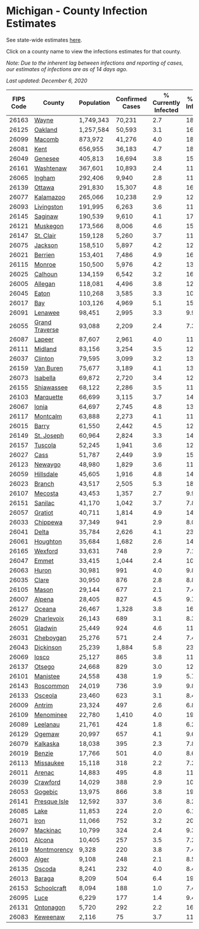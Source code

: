 # Michigan - County Infection Estimates

See state-wide estimates [here](/infections/us-mi).

Click on a county name to view the infections estimates for that county.

*Note: Due to the inherent lag between infections and reporting of cases, our estimates of infections are as of 14 days ago.*

*Last updated: December 6, 2020*

|   FIPS Code |                           County |   Population |   Confirmed Cases |   % Currently Infected |   % Total Infected |
|-------------|----------------------------------|--------------|-------------------|------------------------|--------------------|
|       26163 |                   [Wayne](wayne) |    1,749,343 |            70,231 |                    2.7 |               18.0 |
|       26125 |               [Oakland](oakland) |    1,257,584 |            50,593 |                    3.1 |               16.3 |
|       26099 |                 [Macomb](macomb) |      873,972 |            41,276 |                    4.0 |               18.1 |
|       26081 |                     [Kent](kent) |      656,955 |            36,183 |                    4.7 |               18.4 |
|       26049 |               [Genesee](genesee) |      405,813 |            16,694 |                    3.8 |               15.0 |
|       26161 |           [Washtenaw](washtenaw) |      367,601 |            10,893 |                    2.4 |               11.2 |
|       26065 |                 [Ingham](ingham) |      292,406 |             9,940 |                    2.8 |               11.4 |
|       26139 |                 [Ottawa](ottawa) |      291,830 |            15,307 |                    4.8 |               16.8 |
|       26077 |           [Kalamazoo](kalamazoo) |      265,066 |            10,238 |                    2.9 |               12.8 |
|       26093 |         [Livingston](livingston) |      191,995 |             6,263 |                    3.6 |               11.4 |
|       26145 |               [Saginaw](saginaw) |      190,539 |             9,610 |                    4.1 |               17.1 |
|       26121 |             [Muskegon](muskegon) |      173,566 |             8,006 |                    4.6 |               15.5 |
|       26147 |           [St. Clair](st.-clair) |      159,128 |             5,260 |                    3.7 |               11.3 |
|       26075 |               [Jackson](jackson) |      158,510 |             5,897 |                    4.2 |               12.8 |
|       26021 |               [Berrien](berrien) |      153,401 |             7,486 |                    4.9 |               16.6 |
|       26115 |                 [Monroe](monroe) |      150,500 |             5,976 |                    4.2 |               13.5 |
|       26025 |               [Calhoun](calhoun) |      134,159 |             6,542 |                    3.2 |               16.0 |
|       26005 |               [Allegan](allegan) |      118,081 |             4,496 |                    3.8 |               12.3 |
|       26045 |                   [Eaton](eaton) |      110,268 |             3,585 |                    3.3 |               10.7 |
|       26017 |                       [Bay](bay) |      103,126 |             4,969 |                    5.1 |               15.9 |
|       26091 |               [Lenawee](lenawee) |       98,451 |             2,995 |                    3.3 |                9.9 |
|       26055 | [Grand Traverse](grand-traverse) |       93,088 |             2,209 |                    2.4 |                7.3 |
|       26087 |                 [Lapeer](lapeer) |       87,607 |             2,961 |                    4.0 |               11.4 |
|       26111 |               [Midland](midland) |       83,156 |             3,254 |                    3.5 |               12.9 |
|       26037 |               [Clinton](clinton) |       79,595 |             3,099 |                    3.2 |               13.0 |
|       26159 |           [Van Buren](van-buren) |       75,677 |             3,189 |                    4.1 |               13.5 |
|       26073 |             [Isabella](isabella) |       69,872 |             2,720 |                    3.4 |               12.6 |
|       26155 |         [Shiawassee](shiawassee) |       68,122 |             2,286 |                    3.5 |               11.5 |
|       26103 |           [Marquette](marquette) |       66,699 |             3,115 |                    3.7 |               14.9 |
|       26067 |                   [Ionia](ionia) |       64,697 |             2,745 |                    4.8 |               13.6 |
|       26117 |             [Montcalm](montcalm) |       63,888 |             2,273 |                    4.1 |               11.4 |
|       26015 |                   [Barry](barry) |       61,550 |             2,442 |                    4.5 |               12.7 |
|       26149 |         [St. Joseph](st.-joseph) |       60,964 |             2,824 |                    3.3 |               14.7 |
|       26157 |               [Tuscola](tuscola) |       52,245 |             1,941 |                    3.6 |               12.6 |
|       26027 |                     [Cass](cass) |       51,787 |             2,449 |                    3.9 |               15.0 |
|       26123 |               [Newaygo](newaygo) |       48,980 |             1,829 |                    3.6 |               11.8 |
|       26059 |           [Hillsdale](hillsdale) |       45,605 |             1,916 |                    4.8 |               14.4 |
|       26023 |                 [Branch](branch) |       43,517 |             2,505 |                    5.3 |               18.7 |
|       26107 |               [Mecosta](mecosta) |       43,453 |             1,357 |                    2.7 |                9.9 |
|       26151 |               [Sanilac](sanilac) |       41,170 |             1,042 |                    3.7 |                7.8 |
|       26057 |               [Gratiot](gratiot) |       40,711 |             1,814 |                    4.9 |               14.7 |
|       26033 |             [Chippewa](chippewa) |       37,349 |               941 |                    2.9 |                8.0 |
|       26041 |                   [Delta](delta) |       35,784 |             2,626 |                    4.1 |               23.0 |
|       26061 |             [Houghton](houghton) |       35,684 |             1,682 |                    2.6 |               14.1 |
|       26165 |               [Wexford](wexford) |       33,631 |               748 |                    2.9 |                7.1 |
|       26047 |                   [Emmet](emmet) |       33,415 |             1,044 |                    2.4 |               10.4 |
|       26063 |                   [Huron](huron) |       30,981 |               991 |                    4.0 |                9.8 |
|       26035 |                   [Clare](clare) |       30,950 |               876 |                    2.8 |                8.8 |
|       26105 |                   [Mason](mason) |       29,144 |               677 |                    2.1 |                7.4 |
|       26007 |                 [Alpena](alpena) |       28,405 |               827 |                    4.5 |                9.7 |
|       26127 |                 [Oceana](oceana) |       26,467 |             1,328 |                    3.8 |               16.0 |
|       26029 |         [Charlevoix](charlevoix) |       26,143 |               689 |                    3.1 |                8.3 |
|       26051 |               [Gladwin](gladwin) |       25,449 |               924 |                    4.6 |               11.6 |
|       26031 |           [Cheboygan](cheboygan) |       25,276 |               571 |                    2.4 |                7.4 |
|       26043 |           [Dickinson](dickinson) |       25,239 |             1,884 |                    5.8 |               23.3 |
|       26069 |                   [Iosco](iosco) |       25,127 |               865 |                    3.8 |               11.5 |
|       26137 |                 [Otsego](otsego) |       24,668 |               829 |                    3.0 |               12.7 |
|       26101 |             [Manistee](manistee) |       24,558 |               438 |                    1.9 |                5.7 |
|       26143 |           [Roscommon](roscommon) |       24,019 |               736 |                    3.9 |                9.8 |
|       26133 |               [Osceola](osceola) |       23,460 |               623 |                    3.1 |                8.4 |
|       26009 |                 [Antrim](antrim) |       23,324 |               497 |                    2.6 |                6.8 |
|       26109 |           [Menominee](menominee) |       22,780 |             1,410 |                    4.0 |               19.2 |
|       26089 |             [Leelanau](leelanau) |       21,761 |               424 |                    1.8 |                6.2 |
|       26129 |                 [Ogemaw](ogemaw) |       20,997 |               657 |                    4.1 |                9.6 |
|       26079 |             [Kalkaska](kalkaska) |       18,038 |               395 |                    2.3 |                7.8 |
|       26019 |                 [Benzie](benzie) |       17,766 |               501 |                    4.0 |                8.6 |
|       26113 |           [Missaukee](missaukee) |       15,118 |               318 |                    2.2 |                7.2 |
|       26011 |                 [Arenac](arenac) |       14,883 |               495 |                    4.8 |               11.2 |
|       26039 |             [Crawford](crawford) |       14,029 |               388 |                    2.9 |               10.3 |
|       26053 |               [Gogebic](gogebic) |       13,975 |               866 |                    3.8 |               19.1 |
|       26141 |     [Presque Isle](presque-isle) |       12,592 |               337 |                    3.6 |                8.2 |
|       26085 |                     [Lake](lake) |       11,853 |               224 |                    2.0 |                6.1 |
|       26071 |                     [Iron](iron) |       11,066 |               752 |                    3.2 |               20.9 |
|       26097 |             [Mackinac](mackinac) |       10,799 |               324 |                    2.4 |                9.3 |
|       26001 |                 [Alcona](alcona) |       10,405 |               257 |                    3.5 |                7.2 |
|       26119 |       [Montmorency](montmorency) |        9,328 |               220 |                    3.8 |                7.4 |
|       26003 |                   [Alger](alger) |        9,108 |               248 |                    2.1 |                8.5 |
|       26135 |                 [Oscoda](oscoda) |        8,241 |               232 |                    4.0 |                8.4 |
|       26013 |                 [Baraga](baraga) |        8,209 |               504 |                    6.4 |               19.9 |
|       26153 |       [Schoolcraft](schoolcraft) |        8,094 |               188 |                    1.0 |                7.4 |
|       26095 |                     [Luce](luce) |        6,229 |               177 |                    1.4 |                9.4 |
|       26131 |           [Ontonagon](ontonagon) |        5,720 |               292 |                    2.2 |               16.2 |
|       26083 |             [Keweenaw](keweenaw) |        2,116 |                75 |                    3.7 |               11.2 |